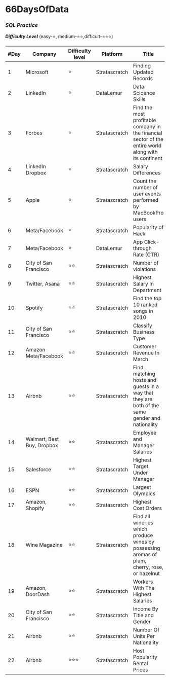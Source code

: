 # 66DaysOfData

### *SQL Practice*

***Difficulty Level***  (easy-⭐, medium-⭐⭐,difficult-⭐⭐⭐)

| #Day | Company | Difficulty level  | Platform | Title | Solution |
| ---- | ------- | ---------------- | -------- | ----- | -------- |
| 1 | Microsoft | ⭐ | Stratascratch | Finding Updated Records | [📄 Solution](https://github.com/madhuri-15/66DaysOfData/tree/main/%2301) |
| 2 | LinkedIn | ⭐ | DataLemur | Data Scicence Skills | [📄 Solution](https://github.com/madhuri-15/66DaysOfData/tree/main/%2302) |
| 3 | Forbes | ⭐ | Stratascratch | Find the most profitable company in the financial sector of the entire world along with its continent |[📄 Solution](https://github.com/madhuri-15/66DaysOfData/tree/main/%2303)|
| 4 | LinkedIn Dropbox | ⭐ | Stratascratch | Salary Differences |[📄 Solution](https://github.com/madhuri-15/66DaysOfData/tree/main/%2304)|
| 5 | Apple | ⭐ | Stratascratch | Count the number of user events performed by MacBookPro users |[📄 Solution](https://github.com/madhuri-15/66DaysOfData/tree/main/%2305)|
| 6 | Meta/Facebook | ⭐ | Stratascratch | Popularity of Hack |[📄 Solution](https://github.com/madhuri-15/66DaysOfData/tree/main/%2306)|
| 7 | Meta/Facebook | ⭐ | DataLemur | App Click-through Rate (CTR) |[📄 Solution](https://github.com/madhuri-15/66DaysOfData/tree/main/%2307)|
| 8 | City of San Francisco | ⭐⭐ | Stratascratch | Number of violations |[📄 Solution](https://github.com/madhuri-15/66DaysOfData/tree/main/%2308)|
| 9 | Twitter, Asana | ⭐⭐ | Stratascratch | Highest Salary In Department |[📄 Solution](https://github.com/madhuri-15/66DaysOfData/tree/main/%2309)|
| 10 | Spotify | ⭐⭐ | Stratascratch | Find the top 10 ranked songs in 2010 |[📄 Solution](https://github.com/madhuri-15/66DaysOfData/tree/main/%2310)|
| 11 | City of San Francisco | ⭐⭐ | Stratascratch | Classify Business Type |[📄 Solution](https://github.com/madhuri-15/66DaysOfData/tree/main/%2311)|
| 12 | Amazon Meta/Facebook | ⭐⭐ | Stratascratch | Customer Revenue In March |[📄 Solution](https://github.com/madhuri-15/66DaysOfData/tree/main/%2312)|
| 13 | Airbnb | ⭐⭐ | Stratascratch | Find matching hosts and guests in a way that they are both of the same gender and nationality |[📄 Solution](https://github.com/madhuri-15/66DaysOfData/tree/main/%2313)|
| 14 | Walmart, Best Buy, Dropbox | ⭐⭐ | Stratascratch | Employee and Manager Salaries |[📄 Solution](https://github.com/madhuri-15/66DaysOfData/tree/main/%2314)|
| 15 | Salesforce | ⭐⭐ | Stratascratch | Highest Target Under Manager |[📄 Solution](https://github.com/madhuri-15/66DaysOfData/tree/main/%2315)|
| 16 | ESPN | ⭐⭐ | Stratascratch | Largest Olympics |[📄 Solution](https://github.com/madhuri-15/66DaysOfData/tree/main/%2316)|
| 17 | Amazon, Shopify | ⭐⭐ | Stratascratch | Highest Cost Orders |[📄 Solution](https://github.com/madhuri-15/66DaysOfData/tree/main/%2317)|
| 18 | Wine Magazine | ⭐⭐ | Stratascratch | Find all wineries which produce wines by possessing aromas of plum, cherry, rose, or hazelnut |[📄 Solution](https://github.com/madhuri-15/66DaysOfData/tree/main/%2318)|
| 19 | Amazon, DoorDash | ⭐⭐ | Stratascratch | Workers With The Highest Salaries |[📄 Solution](https://github.com/madhuri-15/66DaysOfData/tree/main/%2319)|
| 20 | City of San Francisco | ⭐⭐ | Stratascratch | Income By Title and Gender |[📄 Solution](https://github.com/madhuri-15/66DaysOfData/tree/main/%2320)|
| 21 | Airbnb | ⭐⭐ | Stratascratch | Number Of Units Per Nationality |[📄 Solution](https://github.com/madhuri-15/66DaysOfData/tree/main/%2321)|
| 22 | Airbnb | ⭐⭐⭐  | Stratascratch | Host Popularity Rental Prices |[📄 Solution](https://github.com/madhuri-15/66DaysOfData/tree/main/%2322)|











